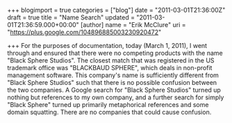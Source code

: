 +++
blogimport = true
categories = ["blog"]
date = "2011-03-01T21:36:00Z"
draft = true
title = "Name Search"
updated = "2011-03-01T21:36:59.000+00:00"
[author]
name = "Erik McClure"
uri = "https://plus.google.com/104896885003230920472"

+++
For the purposes of documentation, today (March 1, 2011), I went through and ensured that there were no competing products with the name "Black Sphere Studios". The closest match that was registered in the US trademark office was "BLACKBAUD SPHERE", which deals in non-profit management software. This company's name is sufficiently different from "Black Sphere Studios" such that there is no possible confusion between the two companies. A Google search for "Black Sphere Studios" turned up nothing but references to my own company, and a further search for simply "Black Sphere" turned up primarily metaphorical references and some domain squatting. There are no companies that could cause confusion.